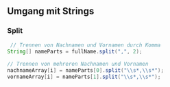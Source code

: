 ## Umgang mit Strings

### Split
```java
 // Trennen von Nachnamen und Vornamen durch Komma
String[] nameParts = fullName.split(",", 2);
	
// Trennen von mehreren Nachnamen und Vornamen
nachnameArray[i] = nameParts[0].split("\\s*,\\s*");
vornameArray[i] = nameParts[1].split("\\s*,\\s*");
```